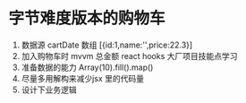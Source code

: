 # 字节难度版本的购物车

1. 数据源
    cartDate 数组 [{id:1,name:'',price:22.3}]
2. 加入购物车时 mvvm 总金额
    react hooks
大厂项目技能点学习
1. 准备数据的能力 Array(10).fill().map()
2. 尽量多用解构来减少jsx 里的代码量
3. 设计下业务逻辑